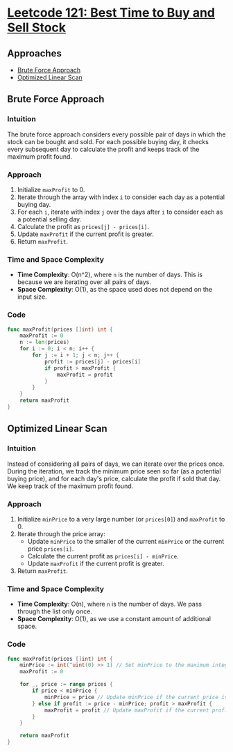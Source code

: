 # [Leetcode 121: Best Time to Buy and Sell Stock](https://leetcode.com/problems/best-time-to-buy-and-sell-stock/)

## Approaches

- [Brute Force Approach](#brute-force-approach)
- [Optimized Linear Scan](#optimized-linear-scan)

## Brute Force Approach

### Intuition

The brute force approach considers every possible pair of days in which the stock can be bought and sold. For each possible buying day, it checks every subsequent day to calculate the profit and keeps track of the maximum profit found.

### Approach

1. Initialize `maxProfit` to 0.
2. Iterate through the array with index `i` to consider each day as a potential buying day.
3. For each `i`, iterate with index `j` over the days after `i` to consider each as a potential selling day.
4. Calculate the profit as `prices[j] - prices[i]`.
5. Update `maxProfit` if the current profit is greater.
6. Return `maxProfit`.

### Time and Space Complexity

- **Time Complexity**: O(n^2), where `n` is the number of days. This is because we are iterating over all pairs of days.
- **Space Complexity**: O(1), as the space used does not depend on the input size.

### Code

```go
func maxProfit(prices []int) int {
    maxProfit := 0
    n := len(prices)
    for i := 0; i < n; i++ {
        for j := i + 1; j < n; j++ {
            profit := prices[j] - prices[i]
            if profit > maxProfit {
                maxProfit = profit
            }
        }
    }
    return maxProfit
}
```

## Optimized Linear Scan

### Intuition

Instead of considering all pairs of days, we can iterate over the prices once. During the iteration, we track the minimum price seen so far (as a potential buying price), and for each day's price, calculate the profit if sold that day. We keep track of the maximum profit found.

### Approach

1. Initialize `minPrice` to a very large number (or `prices[0]`) and `maxProfit` to 0.
2. Iterate through the price array:
   - Update `minPrice` to the smaller of the current `minPrice` or the current price `prices[i]`.
   - Calculate the current profit as `prices[i] - minPrice`.
   - Update `maxProfit` if the current profit is greater.
3. Return `maxProfit`.

### Time and Space Complexity

- **Time Complexity**: O(n), where `n` is the number of days. We pass through the list only once.
- **Space Complexity**: O(1), as we use a constant amount of additional space.

### Code

```go
func maxProfit(prices []int) int {
    minPrice := int(^uint(0) >> 1) // Set minPrice to the maximum integer value.
    maxProfit := 0

    for _, price := range prices {
        if price < minPrice {
            minPrice = price // Update minPrice if the current price is lower.
        } else if profit := price - minPrice; profit > maxProfit {
            maxProfit = profit // Update maxProfit if the current profit is greater.
        }
    }

    return maxProfit
}
```

